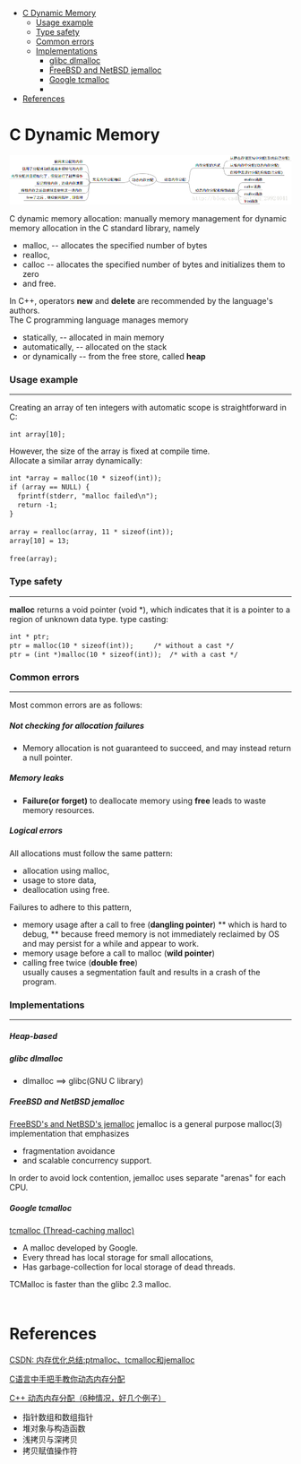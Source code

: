 - [C Dynamic Memory](#c-dynamic-memory)
  - [Usage example](#usage-example)
  - [Type safety](#type_safety)
  - [Common errors](#common_errors)
  - [Implementations](#implementations)
    - [glibc dlmalloc](#glibc-dlmalloc)
    - [FreeBSD and NetBSD jemalloc](#freebsd-and-netbsd-jemalloc)
    - [Google tcmalloc](#google-tcmalloc)
    - [](#)
- [References](#references)
  
# C Dynamic Memory
![memory_allocation_errors](../images/2018/memory_allocation_errors.png)

C dynamic memory allocation: manually memory management for dynamic memory allocation in the C standard library, namely 
* malloc, -- allocates the specified number of bytes
* realloc, 
* calloc -- allocates the specified number of bytes and initializes them to zero
* and free.<br/>

In C++, operators __new__ and __delete__ are recommended by the language's authors.<br/>
The C programming language manages memory
* statically, -- allocated in main memory
* automatically, -- allocated on the stack
* or dynamically -- from the free store, called __heap__ <br/>

### Usage example
___
Creating an array of ten integers with automatic scope is straightforward in C:
```
int array[10];
```
However, the size of the array is fixed at compile time. <br/>
Allocate a similar array dynamically:
```
int *array = malloc(10 * sizeof(int));
if (array == NULL) {
  fprintf(stderr, "malloc failed\n");
  return -1;
}

array = realloc(array, 11 * sizeof(int));
array[10] = 13;

free(array);
```

### Type safety
---
__malloc__ returns a void pointer (void \*), which indicates that it is a pointer to a region of unknown data type. 
type casting:
```
int * ptr;
ptr = malloc(10 * sizeof(int));		/* without a cast */
ptr = (int *)malloc(10 * sizeof(int));	/* with a cast */
```
### Common errors
---
Most common errors are as follows:
##### Not checking for allocation failures
* Memory allocation is not guaranteed to succeed, and may instead return a null pointer.
##### Memory leaks
* __Failure(or forget)__ to deallocate memory using __free__ leads to waste memory resources.
##### Logical errors
All allocations must follow the same pattern:
* allocation using malloc,
* usage to store data,
* deallocation using free.

Failures to adhere to this pattern,
* memory usage after a call to free (__dangling pointer__)
** which is hard to debug,
** because freed memory is not immediately reclaimed by OS and may persist for a while and appear to work.
* memory usage before a call to malloc (__wild pointer__)
* calling free twice (__double free__) <br>
usually causes a segmentation fault and results in a crash of the program.

### Implementations
---
##### Heap-based
##### glibc dlmalloc
* dlmalloc ==> glibc(GNU C library)

##### FreeBSD and NetBSD jemalloc
[FreeBSD's and NetBSD's jemalloc](http://jemalloc.net/)
jemalloc is a general purpose malloc(3) implementation that emphasizes 
* fragmentation avoidance 
* and scalable concurrency support.

In order to avoid lock contention, jemalloc uses separate "arenas" for each CPU.

##### Google tcmalloc
[tcmalloc (Thread-caching malloc)](http://goog-perftools.sourceforge.net/doc/tcmalloc.html)
* A malloc developed by Google.
* Every thread has local storage for small allocations,
* Has garbage-collection for local storage of dead threads.

TCMalloc is faster than the glibc 2.3 malloc.

##### 

```
```

# References
[CSDN: 内存优化总结:ptmalloc、tcmalloc和jemalloc](https://blog.csdn.net/junlon2006/article/details/77854898)<br/>

[C语言中手把手教你动态内存分配](https://blog.csdn.net/qq_29924041/article/details/54897204)<br/>

[C++ 动态内存分配（6种情况，好几个例子）](https://www.cnblogs.com/findumars/p/5272691.html)<br/>
* 指针数组和数组指针
* 堆对象与构造函数
* 浅拷贝与深拷贝
* 拷贝赋值操作符

[]()<br/>
[]()<br/>
[]()<br/>
